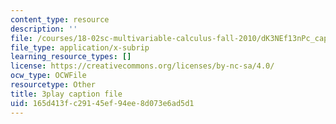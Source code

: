 ```yaml
---
content_type: resource
description: ''
file: /courses/18-02sc-multivariable-calculus-fall-2010/dK3NEf13nPc_captions.vtt
file_type: application/x-subrip
learning_resource_types: []
license: https://creativecommons.org/licenses/by-nc-sa/4.0/
ocw_type: OCWFile
resourcetype: Other
title: 3play caption file
uid: 165d413f-c291-45ef-94ee-8d073e6ad5d1
---
```

